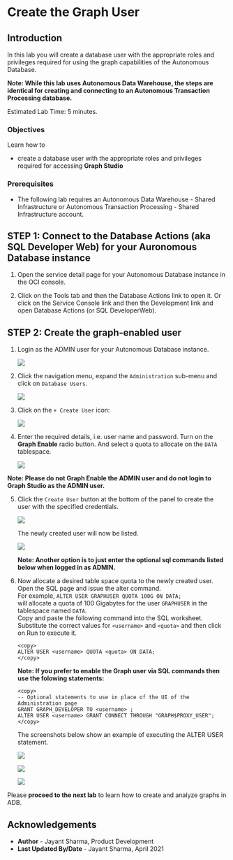 
# Create the Graph User

## Introduction

In this lab you will create a database user with the appropriate roles and privileges required for using the graph capabilities of the Autonomous Database.

**Note: While this lab uses Autonomous Data Warehouse, the steps are identical for creating and connecting to an Autonomous Transaction Processing database.**

Estimated Lab Time: 5 minutes. 

### Objectives

Learn how to
-  create a database user with the appropriate roles and privileges required for accessing **Graph Studio**


### Prerequisites

- The following lab requires an Autonomous Data Warehouse - Shared Infrastructure or Autonomous Transaction Processing - Shared Infrastructure account. 

## **STEP 1**: Connect to the Database Actions (aka SQL Developer Web) for your Auronomous Database instance

1. Open the service detail page for your Autonomous Database instance in the OCI console. 

2. Click on the Tools tab and then the Database Actions link to open it. Or click on the Service Console link and then the Development link and open Database Actions (or SQL DeveloperWeb).

## **STEP 2**: Create the graph-enabled user

1. Login as the ADMIN user for your Autonomous Database instance. 

    ![](./images/login.png " ")

2. Click the navigation menu, expand the `Administration` sub-menu and click on `Database Users`. 
   
   ![](./images/db-actions-admin-user.png " ")
   
3. Click on the `+ Create User` icon:

    ![](./images/create-user-icon.png " ")

4. Enter the required details, i.e. user name and password. Turn on the **Graph Enable** radio button. And select a quota to allocate on the `DATA` tablespace.
   
    ![](./images/enter-user-info.png " ")

**Note: Please do not Graph Enable the ADMIN user and do not login to Graph Studio as the ADMIN user.**

5. Click the `Create User` button at the bottom of the panel to create the user with the specified credentials.
   
   ![](./images/create-user.png " ")  

   The newly created user will now be listed.

   ![](./images/user-created.png " ")   

   **Note: Another option is to just enter the optional sql commands listed below when logged in as ADMIN.**
   
6. Now allocate a desired table space quota to the newly created user. Open the SQL page and issue the alter command.  
   For example, 
   `ALTER USER GRAPHUSER QUOTA 100G ON DATA;`   
   will allocate a quota of 100 Gigabytes for the user `GRAPHUSER` in the tablespace named `DATA`.  
   Copy and paste the following command into the SQL worksheet.  
   Substitute the correct values for  `<username>` and `<quota>` and then click on Run to execute it.
   ```
   <copy>
   ALTER USER <username> QUOTA <quota> ON DATA;
   </copy>
   ```

   **Note: If you prefer to enable the Graph user via SQL commands then use the folowing statements:**
   ```
   <copy>
   -- Optional statements to use in place of the UI of the Administration page
   GRANT GRAPH_DEVELOPER TO <username> ;
   ALTER USER <username> GRANT CONNECT THROUGH "GRAPH$PROXY_USER";
   </copy>
   ``` 

   The screenshots below show an example of executing the ALTER USER statement.

   ![](./images/alter-user.png " ")  

   ![](./images/run-sql.png " ")  

   ![](./images/user-altered.png " ") 
 

Please **proceed to the next lab** to learn how to create and analyze graphs in ADB.

## Acknowledgements
* **Author** - Jayant Sharma, Product Development
* **Last Updated By/Date** - Jayant Sharma, April 2021
  
